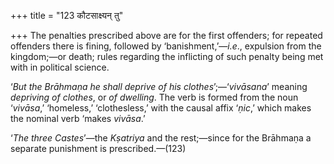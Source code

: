 +++
title = "123 कौटसाक्ष्यन् तु"

+++
The penalties prescribed above are for the first offenders; for repeated
offenders there is fining, followed by ‘banishment,’—*i.e*., expulsion
from the kingdom;—or death; rules regarding the inflicting of such
penalty being met with in political science.

‘*But the Brāhmaṇa he shall deprive of his clothes*’;—‘*vivāsana*’
meaning *depriving of clothes*, or *of dwelling*. The verb is formed
from the noun ‘*vivāsa*,’ ‘homeless,’ ‘clothesless,’ with the causal
affix ‘*ṇic*,’ which makes the nominal verb ‘makes *vivāsa*.’

‘*The three Castes*’—the *Kṣatriya* and the rest;—since for the Brāhmaṇa
a separate punishment is prescribed.—(123)


